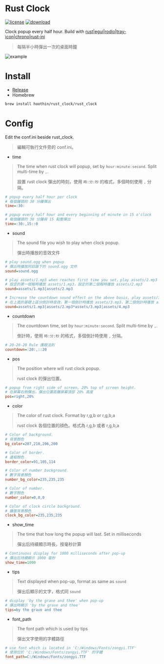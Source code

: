 # Rust Clock
[![license](https://img.shields.io/badge/license-MIT-red.svg)](https://github.com/hoothin/RustClock/releases) [![download](https://img.shields.io/github/downloads/hoothin/RustClock/total)](https://github.com/hoothin/RustClock/releases)

Clock popup every half hour. Build with [rust](https://github.com/rust-lang/rust)|[egui](https://github.com/emilk/egui/)|[rodio](https://github.com/RustAudio/rodio)|[tray-icon](https://github.com/tauri-apps/tray-icon)|[chrono](https://github.com/chronotope/chrono)|[rust-ini](https://github.com/zonyitoo/rust-ini)
> 每隔半小時彈出一次的桌面時鐘

![example](pic.gif)
# Install
+ [Release](https://github.com/hoothin/RustClock/releases/)
+ Homebrew
``` bash
brew install hoothin/rust_clock/rust_clock
```

# Config
Edit the conf.ini beside rust_clock.
> 編輯可執行文件旁的 conf.ini。
+ time
> The time when rust clock will popup, set by `hour:minute:second`. Split multi-time by `,`.
> 
> 設置 rust clock 彈出的時刻，使用 `時:分:秒` 的格式，多個時刻使用 `,` 分隔。
``` ini
# popup every half hour per clock
# 每個鐘頭的 30 分鐘彈出
time=:30:
```
``` ini
# popup every half hour and every beginning of minute in 15 o'clock
# 每個鐘頭的 30 分鐘與 15 點整彈出
time=:30:,15::0
```
+ sound
> The sound file you wish to play when clock popup.
>
> 彈出時播放的音效文件
``` ini
# play sound.ogg when popup
# 彈出時播放同目錄下的 sound.ogg 文件
sound=sound.ogg
```
``` ini
# play assets/1.mp3 when reaches first time you set，play assets/2.mp3 when reaches second time you set.
# 設定的第一個報時播放 assets/1.mp3，設定的第二個報時播放 assets/2.mp3
sound=assets/1.mp3|assets/2.mp3
```
``` ini
# Increase the countdown sound effect on the above basis, play assets/3.mp3 when reaches first countdown you set，play assets/4.mp3 when reaches second countdown you set.
# 在上面的基礎上區分倒計時音效，第一個倒計時播放 assets/3.mp3，第二個倒計時播放 assets/4.mp3
sound=assets/1.mp3|assets/2.mp3*assets/3.mp3|assets/4.mp3
```
+ countdown
> The countdown time, set by `hour:minute:second`. Split multi-time by `,`.
>
> 倒計時，使用 `時:分:秒` 的格式，多個倒計時使用 `,` 分隔。
``` ini
# 20-20-20 Rule 護眼法則
countdown=:20:,::20
```
+ pos
> The position where will rust clock popup.
>
> rust clock 的彈出位置。
``` ini
# popup from right side of screen, 20% top of screen height.
# 在屏幕右側彈出，彈出位置距離屏幕頂部 20% 高度
pos=right,20%
```
+ color
> The color of rust clock. Format by r,g,b or r,g,b,a
>
> rust clock 各個位置的顔色。格式為 r,g,b 或者 r,g,b,a
``` ini
# Color of background.
# 背景顏色
bg_color=207,210,206,200

# Color of border.
# 邊框顏色
border_color=91,105,114

# Color of number background.
# 數字背景顏色
number_bg_color=235,235,235

# Color of number.
# 數字顏色
number_color=0,0,0

# Color of clock circle background.
# 鐘面背景顏色
clock_bg_color=235,235,235
```
+ show_time
> The time that how long the popup will last. Set in milliseconds
>
> 彈出后持續顯示時長，按毫秒計算
``` ini
# Continuous display for 1000 milliseconds after pop-up
# 彈出后持續顯示 1000 毫秒
show_time=1000
```
+ tips
> Text displayed when pop-up, format as same as `sound`
>
> 彈出后顯示的文字，格式同 `sound`
``` ini
# display 'by the grave and thee' when pop-up
# 彈出時顯示 'by the grave and thee'
tips=by the grave and thee
```
+ font_path
> The font path which is used by tips
>
> 彈出文字使用的字體路徑
``` ini
# use font which is located in 'C:/Windows/Fonts/zongyi.TTF'
# 使用位於 'C:/Windows/Fonts/zongyi.TTF' 的字體
font_path=C:/Windows/Fonts/zongyi.TTF
```

